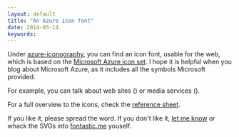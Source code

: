 ```yaml
---
layout: default
title: "An Azure icon font"
date: 2014-05-14
keywords: 
---
```


Under [azure-iconography](https://github.com/chgeuer/azure-iconography), you can find an icon font, usable for the web, which is based on the [Microsoft Azure icon set](http://www.microsoft.com/en-us/download/details.aspx?id=41937). I hope it is helpful when you blog about Microsoft Azure, as it includes all the symbols Microsoft provided. 

For example, you can talk about web sites (<i class="icon wa-web-sites"></i>) or media services (<i class="icon wa-media-services"></i>).

For a full overview to the icons, check the [reference sheet](/pages/azure-iconography-reference.html). 

If you like it, please spread the word. If you don't like it, [let me know](https://twitter.com/chgeuer/statuses/466479275764629504) or whack the SVGs into [fontastic.me](http://fontastic.me/) youself. 
